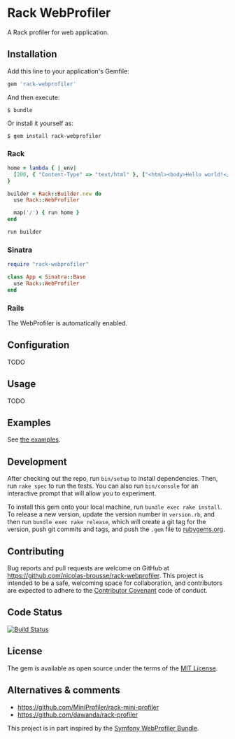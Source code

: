 # Rack WebProfiler

A Rack profiler for web application.

## Installation

Add this line to your application's Gemfile:

```ruby
gem 'rack-webprofiler'
```

And then execute:

    $ bundle

Or install it yourself as:

    $ gem install rack-webprofiler

### Rack

```ruby
home = lambda { |_env|
  [200, { "Content-Type" => "text/html" }, ["<html><body>Hello world!</body></html>"]]
}

builder = Rack::Builder.new do
  use Rack::WebProfiler

  map('/') { run home }
end

run builder
```

### Sinatra

```ruby
require "rack-webprofiler"

class App < Sinatra::Base
  use Rack::WebProfiler
end
```

### Rails

The WebProfiler is automatically enabled.


## Configuration

TODO


## Usage

TODO


## Examples

See [the examples](./examples).

## Development

After checking out the repo, run `bin/setup` to install dependencies. Then, run `rake spec` to run the tests. You can also run `bin/console` for an interactive prompt that will allow you to experiment.

To install this gem onto your local machine, run `bundle exec rake install`. To release a new version, update the version number in `version.rb`, and then run `bundle exec rake release`, which will create a git tag for the version, push git commits and tags, and push the `.gem` file to [rubygems.org](https://rubygems.org).

## Contributing

Bug reports and pull requests are welcome on GitHub at https://github.com/nicolas-brousse/rack-webprofiler. This project is intended to be a safe, welcoming space for collaboration, and contributors are expected to adhere to the [Contributor Covenant](http://contributor-covenant.org) code of conduct.

## Code Status

[![Build Status](https://travis-ci.org/nicolas-brousse/rack-webprofiler.svg?branch=master)](https://travis-ci.org/nicolas-brousse/rack-webprofiler)

## License

The gem is available as open source under the terms of the [MIT License](http://opensource.org/licenses/MIT).

## Alternatives & comments

* https://github.com/MiniProfiler/rack-mini-profiler
* https://github.com/dawanda/rack-profiler

This project is in part inspired by the [Symfony WebProfiler Bundle](https://github.com/symfony/web-profiler-bundle).
